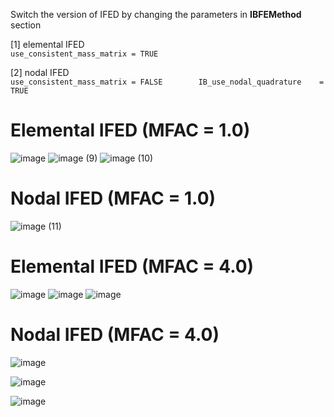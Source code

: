 Switch the version of IFED by changing the parameters in __IBFEMethod__ section  

[1] elemental IFED  
    ```use_consistent_mass_matrix = TRUE```   
    
[2] nodal IFED  
    ```use_consistent_mass_matrix = FALSE       
    IB_use_nodal_quadrature    = TRUE```  

# Elemental IFED (MFAC = 1.0)
![image](https://github.com/user-attachments/assets/a669ead4-a3ad-431b-8c16-6c99d261d317)
![image (9)](https://github.com/user-attachments/assets/82911aaf-1666-4696-922b-28e2d9465b3a)
![image (10)](https://github.com/user-attachments/assets/4bb63ca3-3fc4-4fdd-b0d2-bff5c33b0591)


# Nodal IFED (MFAC = 1.0)
![image (11)](https://github.com/user-attachments/assets/96b66683-6258-44e7-a6a2-f2c5dc49c374)

# Elemental IFED (MFAC = 4.0)
![image](https://github.com/user-attachments/assets/2bb30131-774e-410d-af65-74bd4202ae89)
![image](https://github.com/user-attachments/assets/5d7e32a7-7111-47b6-808a-3ab965a41bf6)
![image](https://github.com/user-attachments/assets/13ddc590-0d68-46d2-afbe-e90bef2ee7b1)


# Nodal IFED (MFAC = 4.0)
![image](https://github.com/user-attachments/assets/f31a0ce5-8efe-4526-8d1b-74a3ba3af784)

![image](https://github.com/user-attachments/assets/9ca28f3f-940c-4b02-83fd-c93a85d08499)

![image](https://github.com/user-attachments/assets/0eb69544-ac78-4a89-b408-f04256fa237d)
